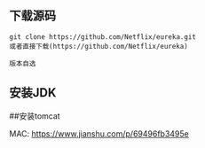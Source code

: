 ## 下载源码

```
git clone https://github.com/Netflix/eureka.git
或者直接下载(https://github.com/Netflix/eureka)

版本自选
```

## 安装JDK

##安装tomcat

MAC: https://www.jianshu.com/p/69496fb3495e





